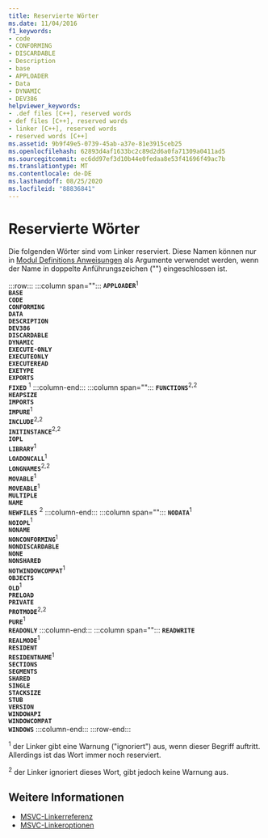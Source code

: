 ```yaml
---
title: Reservierte Wörter
ms.date: 11/04/2016
f1_keywords:
- code
- CONFORMING
- DISCARDABLE
- Description
- base
- APPLOADER
- Data
- DYNAMIC
- DEV386
helpviewer_keywords:
- .def files [C++], reserved words
- def files [C++], reserved words
- linker [C++], reserved words
- reserved words [C++]
ms.assetid: 9b9f49e5-0739-45ab-a37e-81e3915ceb25
ms.openlocfilehash: 62893d4af1633bc2c89d2d6a0fa71309a0411ad5
ms.sourcegitcommit: ec6dd97ef3d10b44e0fedaa8e53f41696f49ac7b
ms.translationtype: MT
ms.contentlocale: de-DE
ms.lasthandoff: 08/25/2020
ms.locfileid: "88836841"
---
```

# <a name="reserved-words"></a>Reservierte Wörter

Die folgenden Wörter sind vom Linker reserviert. Diese Namen können nur in [Modul Definitions Anweisungen](module-definition-dot-def-files.md) als Argumente verwendet werden, wenn der Name in doppelte Anführungszeichen ("") eingeschlossen ist.

:::row:::
   :::column span="":::
      **`APPLOADER`**<sup>1</sup>\
      **`BASE`**\
      **`CODE`**\
      **`CONFORMING`**\
      **`DATA`**\
      **`DESCRIPTION`**\
      **`DEV386`**\
      **`DISCARDABLE`**\
      **`DYNAMIC`**\
      **`EXECUTE-ONLY`**\
      **`EXECUTEONLY`**\
      **`EXECUTEREAD`**\
      **`EXETYPE`**\
      **`EXPORTS`**\
      **`FIXED`** <sup>1</sup>
   :::column-end:::
   :::column span="":::
      **`FUNCTIONS`**<sup>2,2</sup>\
      **`HEAPSIZE`**\
      **`IMPORTS`**\
      **`IMPURE`**<sup>1</sup>\
      **`INCLUDE`**<sup>2,2</sup>\
      **`INITINSTANCE`**<sup>2,2</sup>\
      **`IOPL`**\
      **`LIBRARY`**<sup>1</sup>\
      **`LOADONCALL`**<sup>1</sup>\
      **`LONGNAMES`**<sup>2,2</sup>\
      **`MOVABLE`**<sup>1</sup>\
      **`MOVEABLE`**<sup>1</sup>\
      **`MULTIPLE`**\
      **`NAME`**\
      **`NEWFILES`** <sup>2</sup>
   :::column-end:::
   :::column span="":::
      **`NODATA`**<sup>1</sup>\
      **`NOIOPL`**<sup>1</sup>\
      **`NONAME`**\
      **`NONCONFORMING`**<sup>1</sup>\
      **`NONDISCARDABLE`**\
      **`NONE`**\
      **`NONSHARED`**\
      **`NOTWINDOWCOMPAT`**<sup>1</sup>\
      **`OBJECTS`**\
      **`OLD`**<sup>1</sup>\
      **`PRELOAD`**\
      **`PRIVATE`**\
      **`PROTMODE`**<sup>2,2</sup>\
      **`PURE`**<sup>1</sup>\
      **`READONLY`**
   :::column-end:::
   :::column span="":::
      **`READWRITE`**\
      **`REALMODE`**<sup>1</sup>\
      **`RESIDENT`**\
      **`RESIDENTNAME`**<sup>1</sup>\
      **`SECTIONS`**\
      **`SEGMENTS`**\
      **`SHARED`**\
      **`SINGLE`**\
      **`STACKSIZE`**\
      **`STUB`**\
      **`VERSION`**\
      **`WINDOWAPI`**\
      **`WINDOWCOMPAT`**\
      **`WINDOWS`**
   :::column-end:::
:::row-end:::

<sup>1</sup> der Linker gibt eine Warnung ("ignoriert") aus, wenn dieser Begriff auftritt. Allerdings ist das Wort immer noch reserviert.

<sup>2</sup> der Linker ignoriert dieses Wort, gibt jedoch keine Warnung aus.

## <a name="see-also"></a>Weitere Informationen

- [MSVC-Linkerreferenz](linking.md)
- [MSVC-Linkeroptionen](linker-options.md)
